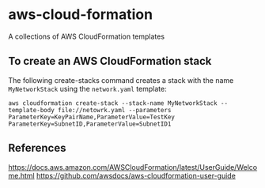 # aws-cloud-formation
A collections of AWS CloudFormation templates

## To create an AWS CloudFormation stack

The following create-stacks command creates a stack with the name `MyNetworkStack` using the `network.yaml` template:

```console
aws cloudformation create-stack --stack-name MyNetworkStack --template-body file://netowrk.yaml --parameters ParameterKey=KeyPairName,ParameterValue=TestKey ParameterKey=SubnetID,ParameterValue=SubnetID1
```

## References

https://docs.aws.amazon.com/AWSCloudFormation/latest/UserGuide/Welcome.html
https://github.com/awsdocs/aws-cloudformation-user-guide
